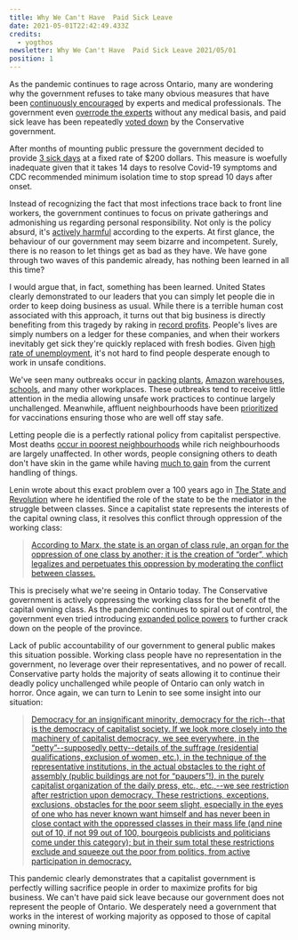 ```yaml
---
title: Why We Can't Have  Paid Sick Leave
date: 2021-05-01T22:42:49.433Z
credits:
  - yogthos
newsletter: Why We Can't Have  Paid Sick Leave 2021/05/01
position: 1
---
```

As the pandemic continues to rage across Ontario, many are wondering why the government refuses to take many obvious measures that have been [continuously encouraged](https://pressprogress.ca/3-times-doug-ford-ignored-health-experts-advice-about-how-to-keep-ontario-safe-from-covid-19/) by experts and medical professionals. The government even [overrode the experts](https://www.theglobeandmail.com/canada/article-doug-ford-overrode-ontarios-top-doctor-on-covid-19-tests-overwhelming/) without any medical basis, and paid sick leave has been repeatedly [voted down](https://www.hrreporter.com/focus-areas/compensation-and-benefits/ontario-conservatives-vote-down-paid-sick-days/355346) by the Conservative government.

After months of mounting public pressure the government decided to provide [3 sick days](https://www.cbc.ca/news/canada/toronto/covid-19-ontario-april-28-2021-cases-slowing-1.6005192) at a fixed rate of $200 dollars. This measure is woefully inadequate given that it takes 14 days to resolve Covid-19 symptoms and CDC recommended minimum isolation time to stop spread 10 days after onset. 

Instead of recognizing the fact that most infections trace back to front line workers, the government continues to focus on private gatherings and admonishing us regarding personal responsibility. Not only is the policy absurd, it's [actively harmful](https://toronto.ctvnews.ca/premier-ford-reverses-decision-to-close-ontario-playgrounds-amid-backlash-1.5391546) according to the experts. At first glance, the behaviour of our government may seem bizarre and incompetent. Surely, there is no reason to let things get as bad as they have. We have gone through two waves of this pandemic already, has nothing been learned in all this time?

I would argue that, in fact, something has been learned. United States clearly demonstrated to our leaders that you can simply let people die in order to keep doing business as usual. While there is a terrible human cost associated with this approach, it turns out that big business is directly benefiting from this tragedy by raking in [record profits](https://www.taxfairness.ca/sites/default/files/resource/c4tf_record_profits_report_tues_dec_22_2020.pdf). People's lives are simply numbers on a ledger for these companies, and when their workers inevitably get sick they're quickly replaced with fresh bodies. Given [high rate of unemployment](https://www150.statcan.gc.ca/n1/daily-quotidien/210205/dq210205a-eng.htm), it's not hard to find people desperate enough to work in unsafe conditions.

We've seen many outbreaks occur in [packing plants](https://www.cbc.ca/news/canada/toronto/toronto-officials-update-covid-886-february-1-1.5896069), [Amazon warehouses](https://www.thestar.com/news/gta/2021/03/21/more-than-600-amazon-workers-in-brampton-got-covid-19-why-were-so-few-reported-to-the-province.html), [schools](https://www.ontario.ca/page/covid-19-cases-schools-and-child-care-centres), and many other workplaces. These outbreaks tend to receive little attention in the media allowing unsafe work practices to continue largely unchallenged. Meanwhile, affluent neighbourhoods have been [prioritized](https://www.thestar.com/news/gta/2021/04/20/ontario-ignored-its-own-science-tables-advice-on-several-covid-19-vaccine-hotspot-postal-codes.html) for vaccinations ensuring those who are well off stay safe.

Letting people die is a perfectly rational policy from capitalist perspective. Most deaths [occur in poorest neighbourhoods](https://globalnews.ca/news/6282548/ontario-poorest-neighbourhoods-avoidable-deaths-study/) while rich neighbourhoods are largely unaffected. In other words, people consigning others to death don't have skin in the game while having [much to gain](https://www.bnnbloomberg.ca/canada-s-top-billionaires-gained-37b-since-covid-19-began-report-1.1495459) from the current handling of things.

Lenin wrote about this exact problem over a 100 years ago in [The State and Revolution](https://www.marxists.org/archive/lenin/works/1917/staterev/) where he identified the role of the state to be the mediator in the struggle between classes. Since a capitalist state represents the interests of the capital owning class, it resolves this conflict through oppression of the working class:

>[According to Marx, the state is an organ of class rule, an organ for the oppression of one class by another; it is the creation of “order”, which legalizes and perpetuates this oppression by moderating the conflict between classes.](https://www.marxists.org/archive/lenin/works/1917/staterev/ch01.htm)

This is precisely what we're seeing in Ontario today. The Conservative government is actively oppressing the working class for the benefit of the capital owning class. As the pandemic continues to spiral out of control, the government even tried introducing [expanded police powers](https://www.nytimes.com/2021/04/17/world/ontario-covid-cases-police-canada.html) to further crack down on the people of the province.

Lack of public accountability of our government to general public makes this situation possible. Working class people have no representation in the government, no leverage over their representatives, and no power of recall. Conservative party holds the majority of seats allowing it to continue their deadly policy unchallenged while people of Ontario can only watch in horror. Once again, we can turn to Lenin to see some insight into our situation:

>[Democracy for an insignificant minority, democracy for the rich--that is the democracy of capitalist society. If we look more closely into the machinery of capitalist democracy, we see everywhere, in the “petty”--supposedly petty--details of the suffrage (residential qualifications, exclusion of women, etc.), in the technique of the representative institutions, in the actual obstacles to the right of assembly (public buildings are not for “paupers”!), in the purely capitalist organization of the daily press, etc., etc.,--we see restriction after restriction upon democracy. These restrictions, exceptions, exclusions, obstacles for the poor seem slight, especially in the eyes of one who has never known want himself and has never been in close contact with the oppressed classes in their mass life (and nine out of 10, if not 99 out of 100, bourgeois publicists and politicians come under this category); but in their sum total these restrictions exclude and squeeze out the poor from politics, from active participation in democracy.](https://www.marxists.org/archive/lenin/works/1917/staterev/ch05.htm)

This pandemic clearly demonstrates that a capitalist government is perfectly willing sacrifice people in order to maximize profits for big business. We can't have paid sick leave because our government does not represent the people of Ontario. We desperately need a government that works in the interest of working majority as opposed to those of capital owning minority.